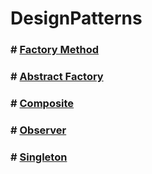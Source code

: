 # DesignPatterns

### # [Factory Method](https://github.com/AbdullahHinnawi/DesignPatterns/tree/master/FactoryMethod)
### # [Abstract Factory](https://github.com/AbdullahHinnawi/DesignPatterns/tree/master/AbstractFactory)
### # [Composite](https://github.com/AbdullahHinnawi/DesignPatterns/tree/master/Composite)
### # [Observer](https://github.com/AbdullahHinnawi/DesignPatterns/tree/master/Observer)
### # [Singleton](https://github.com/AbdullahHinnawi/DesignPatterns/tree/master/Singleton)


